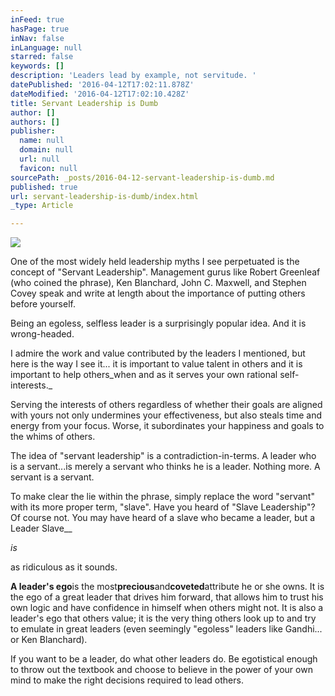 ```yaml
---
inFeed: true
hasPage: true
inNav: false
inLanguage: null
starred: false
keywords: []
description: 'Leaders lead by example, not servitude. '
datePublished: '2016-04-12T17:02:11.878Z'
dateModified: '2016-04-12T17:02:10.428Z'
title: Servant Leadership is Dumb
author: []
authors: []
publisher:
  name: null
  domain: null
  url: null
  favicon: null
sourcePath: _posts/2016-04-12-servant-leadership-is-dumb.md
published: true
url: servant-leadership-is-dumb/index.html
_type: Article

---
```

![](https://the-grid-user-content.s3-us-west-2.amazonaws.com/2dfcc760-1009-43c4-b899-0f8932761c14.jpg)

One of the most widely held leadership myths I see perpetuated is the concept of "Servant Leadership". Management gurus like Robert Greenleaf (who coined the phrase), Ken Blanchard, John C. Maxwell, and Stephen Covey speak and write at length about the importance of putting others before yourself.  

Being an egoless, selfless leader is a surprisingly popular idea. And it is wrong-headed.

I admire the work and value contributed by the leaders I mentioned, but here is the way I see it... it is important to value talent in others and it is important to help others_when and as it serves your own rational self-interests._

Serving the interests of others regardless of whether their goals are aligned with yours not only undermines your effectiveness, but also steals time and energy from your focus. Worse, it subordinates your happiness and goals to the whims of others.

The idea of "servant leadership" is a contradiction-in-terms. A leader who is a servant...is merely a servant who thinks he is a leader. Nothing more. A servant is a servant.

To make clear the lie within the phrase, simply replace the word "servant" with its more proper term, "slave". Have you heard of "Slave Leadership"? Of course not. You may have heard of a slave who became a leader, but a Leader Slave__

_is_

as ridiculous as it sounds.

**A leader's ego**is the most**precious**and**coveted**attribute he or she owns. It is the ego of a great leader that drives him forward, that allows him to trust his own logic and have confidence in himself when others might not. It is also a leader's ego that others value; it is the very thing others look up to and try to emulate in great leaders (even seemingly "egoless" leaders like Gandhi... or Ken Blanchard).

If you want to be a leader, do what other leaders do. Be egotistical enough to throw out the textbook and choose to believe in the power of your own mind to make the right decisions required to lead others.